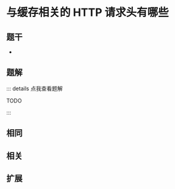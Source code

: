 # 与缓存相关的 HTTP 请求头有哪些


## 题干

- 



## 题解

::: details 点我查看题解

  TODO

:::



## 相同


## 相关


## 扩展

